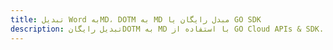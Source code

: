 ---title: تبدیل Word بهMD، DOTM به MD مبدل رایگان یا GO SDKdescription: تبدیل رایگانDOTM به MD با استفاده از GO Cloud APIs & SDK. همچنین اسناد Microsoft Word و OpenOffice را در Cloud ایجاد، ویرایش و رندر کنید.---